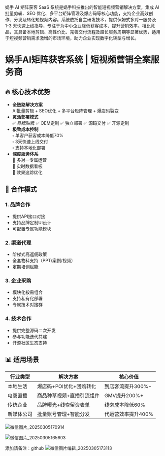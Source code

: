 
娲手 AI 矩阵获客 SaaS 系统是娲手科技推出的智能短视频营销解决方案，集成 AI 批量剪辑、SEO 优化、多平台矩阵管理及爆店码等核心功能，支持企业高效创作、分发及转化短视频内容。系统依托自主研发技术，提供保姆式多对一服务及 1-3 天快速上线指导，专注于为中小企业降低获客成本、提升营销效率。相比竞品，其具备本地剪辑、高性价比、完善交付流程及超长服务周期等显著优势，适用于短视频营销需求激增的市场环境，助力企业实现数字化转型与增长。

# 娲手AI矩阵获客系统 | 短视频营销全案服务商

## 🔥 核心技术优势
- **全链路解决方案**  
  AI批量剪辑 + SEO优化 + 多平台矩阵管理 + 爆店码裂变
- **灵活部署模式**  
  ✅ 品牌贴牌 ✅ OEM定制 ✅ 独立部署 ✅ 源码交付 ✅ 开源定制
- **极致成本控制**  
  ▫️ 单客户获客成本降低70%  
  ▫️ 3天快速上线交付  
  ▫️ 支持本地化部署
- **深度服务体系**  
  🔹 多对一专属运营  
  🔹 实时数据看板  
  🔹 效果追踪优化  


## 🤝 合作模式
### 1. 品牌合作
- 提供API接口对接
- 支持品牌定制UI设计
- 可配置专属功能模块

### 2. 渠道代理
- 阶梯式高返佣政策
- 全套物料支持（PPT/案例/视频）
- 定期培训赋能

### 3. 企业采购
- 模块化按需组合
- 支持私有化部署
- 专属技术对接群

### 4. 技术合作
- 提供完整源码二次开发
- 参与功能迭代共建
- 开源社区生态支持


## 📊 适用场景
| 行业类型       | 解决方案                          | 核心价值               |
|----------------|-----------------------------------|------------------------|
| 本地生活       | 爆店码+POI优化+团购转化          | 到店客流提升300%+     |
| 电商直播       | 商品种草视频+直播引流组件         | GMV提升200%+          |
| 传统企业       | 品牌曝光+线索留资表单             | 线索成本降低60%       |
| 新媒体公司     | 批量账号管理+智能分发            | 代运营效率提升400%    |


![微信图片_20250305170914](https://github.com/user-attachments/assets/aca76dea-17a5-47ab-894f-f8f416379451)

![微信图片_20250305165603](https://github.com/user-attachments/assets/77b1fe5b-c871-4b30-8552-a841bdeaa1f3)

添加请备注：github
![微信图片编辑_20250305173113](https://github.com/user-attachments/assets/eb4c6fdc-2718-43f9-9eae-c25a56c1471b)


